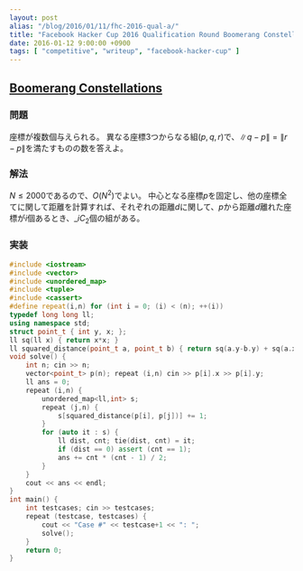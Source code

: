 ```yaml
---
layout: post
alias: "/blog/2016/01/11/fhc-2016-qual-a/"
title: "Facebook Hacker Cup 2016 Qualification Round Boomerang Constellations"
date: 2016-01-12 9:00:00 +0900
tags: [ "competitive", "writeup", "facebook-hacker-cup" ]
---
```


## [Boomerang Constellations](https://www.facebook.com/hackercup/problem/910374079035613/)

### 問題

座標が複数個与えられる。
異なる座標3つからなる組$(p, { q, r })$で、$\|q - p\| = \|r - p\|$を満たすものの数を答えよ。

### 解法

$N \le 2000$であるので、$O(N^2)$でよい。
中心となる座標$p$を固定し、他の座標全てに関して距離を計算すれば、それぞれの距離$d$に関して、$p$から距離$d$離れた座標が$i$個あるとき、${}\_iC_2$個の組がある。

### 実装

``` c++
#include <iostream>
#include <vector>
#include <unordered_map>
#include <tuple>
#include <cassert>
#define repeat(i,n) for (int i = 0; (i) < (n); ++(i))
typedef long long ll;
using namespace std;
struct point_t { int y, x; };
ll sq(ll x) { return x*x; }
ll squared_distance(point_t a, point_t b) { return sq(a.y-b.y) + sq(a.x-b.x); }
void solve() {
    int n; cin >> n;
    vector<point_t> p(n); repeat (i,n) cin >> p[i].x >> p[i].y;
    ll ans = 0;
    repeat (i,n) {
        unordered_map<ll,int> s;
        repeat (j,n) {
            s[squared_distance(p[i], p[j])] += 1;
        }
        for (auto it : s) {
            ll dist, cnt; tie(dist, cnt) = it;
            if (dist == 0) assert (cnt == 1);
            ans += cnt * (cnt - 1) / 2;
        }
    }
    cout << ans << endl;
}
int main() {
    int testcases; cin >> testcases;
    repeat (testcase, testcases) {
        cout << "Case #" << testcase+1 << ": ";
        solve();
    }
    return 0;
}
```
